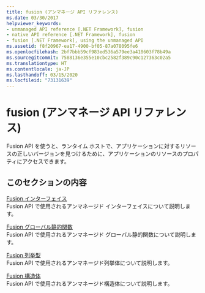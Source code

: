```yaml
---
title: fusion (アンマネージ API リファレンス)
ms.date: 03/30/2017
helpviewer_keywords:
- unmanaged API reference [.NET Framework], fusion
- native API reference [.NET Framework], fusion
- fusion [.NET Framework], using the unmanaged API
ms.assetid: f8f20967-ea17-4900-bf05-87a078095fe6
ms.openlocfilehash: 2bf7bbb59cf983ed536a579ee3a418603f78b49a
ms.sourcegitcommit: 7588136e355e10cbc2582f389c90c127363c02a5
ms.translationtype: HT
ms.contentlocale: ja-JP
ms.lasthandoff: 03/15/2020
ms.locfileid: "73131639"
---
```

# <a name="fusion-unmanaged-api-reference"></a>fusion (アンマネージ API リファレンス)
Fusion API を使うと、ランタイム ホストで、アプリケーションに対するリソースの正しいバージョンを見つけるために、アプリケーションのリソースのプロパティにアクセスできます。  
  
## <a name="in-this-section"></a>このセクションの内容  
 [Fusion インターフェイス](fusion-interfaces.md)  
 Fusion API で使用されるアンマネージド インターフェイスについて説明します。  
  
 [Fusion グローバル静的関数](fusion-global-static-functions.md)  
 Fusion API で使用されるアンマネージド グローバル静的関数について説明します。  
  
 [Fusion 列挙型](fusion-enumerations.md)  
 Fusion API で使用されるアンマネージド列挙体について説明します。  
  
 [Fusion 構造体](fusion-structures.md)  
 Fusion API で使用されるアンマネージド構造体について説明します。
